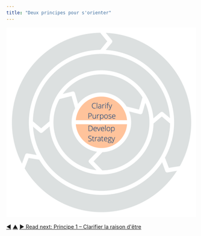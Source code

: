 ```yaml
---
title: "Deux principes pour s'orienter"
---
```




![Deux principes pour s'orienter : clarifier la raison d'être - développer la stratégie](img/csf/csf-light-orientation.png)



<div class="bottom-nav">
<a href="ten-principles.html" title="Back to: Dix principes pour développer les équipes et les organisations">◀</a> <a href="csf.html" title="Up: Un framework de sens commun pour les organisations et les équipes">▲</a> <a href="clarify-purpose.html" title="">▶ Read next: Principe 1 – Clarifier la raison d&apos;être</a>
</div>


<script type="text/javascript">
Mousetrap.bind('g n', function() {
    window.location.href = 'clarify-purpose.html';
    return false;
});
</script>

